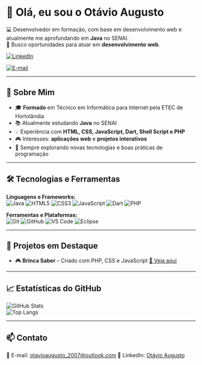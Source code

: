 # 👋 Olá, eu sou o Otávio Augusto

💻 Desenvolvedor em formação, com base em desenvolvimento web e atualmente me aprofundando em **Java** no SENAI.  
🎯 Busco oportunidades para atuar em **desenvolvimento** **web**.

[![LinkedIn](https://img.shields.io/badge/LinkedIn-blue?logo=linkedin&logoColor=white)](linkedin.com/in/otávio-augusto-08580b33a)
<!--[![Portfólio](https://img.shields.io/badge/Portfólio-000?logo=firefox&logoColor=white)](LINK_DO_SEU_PORTFOLIO)-->
[![E-mail](https://img.shields.io/badge/Email-ff5349?logo=gmail&logoColor=white)](mailto:otavioaugusto_2007@outlook.com)

---

## 📌 Sobre Mim

- 🎓 **Formado** em Técnico em Informática para Internet pela ETEC de Hortolândia  
- 📚 Atualmente estudando **Java** no SENAI  
- 💡 Experiência com **HTML, CSS, JavaScript, Dart, Shell Script e PHP**  
- 🎮 Interesses: **aplicações web** e **projetos interativos**  
- 🚀 Sempre explorando novas tecnologias e boas práticas de programação

---

## 🛠️ Tecnologias e Ferramentas

**Linguagens e Frameworks:**  
![Java](https://img.shields.io/badge/Java-ED8B00?logo=openjdk&logoColor=white)
![HTML5](https://img.shields.io/badge/HTML5-E34F26?logo=html5&logoColor=white)
![CSS3](https://img.shields.io/badge/CSS3-1572B6?logo=css3&logoColor=white)
![JavaScript](https://img.shields.io/badge/JavaScript-F7DF1E?logo=javascript&logoColor=black)
![Dart](https://img.shields.io/badge/Dart-0175C2?logo=dart&logoColor=white)
![PHP](https://img.shields.io/badge/PHP-777BB4?logo=php&logoColor=white)

**Ferramentas e Plataformas:**  
![Git](https://img.shields.io/badge/Git-F05032?logo=git&logoColor=white)
![GitHub](https://img.shields.io/badge/GitHub-181717?logo=github&logoColor=white)
![VS Code](https://img.shields.io/badge/VS%20Code-007ACC?logo=visual-studio-code&logoColor=white)
![Eclipse](https://img.shields.io/badge/Eclipse-2C2255?logo=eclipse&logoColor=white)

---

## 📂 Projetos em Destaque

- 🎮 **Brinca Saber** – Criado com PHP, CSS e JavaScript [🔗 Veja aqui](https://github.com/OtavioValeDev/Brinca-Saber.git)

---

## 📈 Estatísticas do GitHub

![GitHub Stats](https://github-readme-stats.vercel.app/api?username=OtavioValeDev&show_icons=true&theme=tokyonight)  
![Top Langs](https://github-readme-stats.vercel.app/api/top-langs/?username=OtavioValeDev&layout=compact&theme=tokyonight)

---

## 📫 Contato

📧 E-mail: otavioaugusto_2007@outlook.com
💼 LinkedIn: [Otávio Augusto](linkedin.com/in/otávio-augusto-08580b33a)  
<!---🌐 Portfólio: [Clique aqui](LINK_DO_SEU_PORTFOLIO)-->
